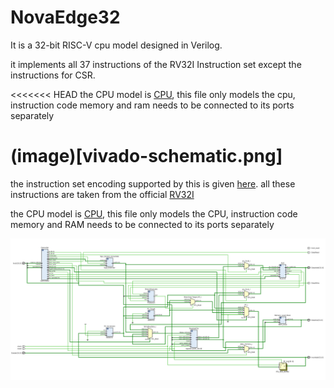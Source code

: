 # NovaEdge32

It is a 32-bit RISC-V cpu model designed in Verilog.

it implements all 37 instructions of the RV32I Instruction set except the instructions for CSR.

<<<<<<< HEAD
the CPU model is [CPU](/verilog/RISCV_CPU32.v), this file only models the cpu, instruction code memory and ram needs to be connected to its ports separately

(image)[vivado-schematic.png]
=======
the instruction set encoding supported by this is given [here](/instruction_set_encoding.s). all these instructions are taken from the official [RV32I](https://msyksphinz-self.github.io/riscv-isadoc/html/rvi.html)

the CPU model is [CPU](/verilog/RISCV_CPU32.v), this file only models the CPU, instruction code memory and RAM needs to be connected to its ports separately

![[vivado-schematic]](vivado-schematic.png)
